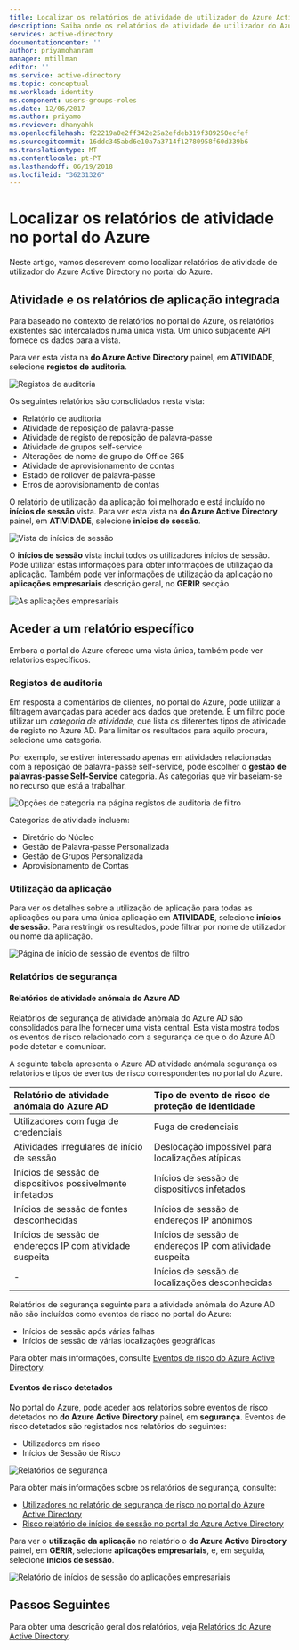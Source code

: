 ```yaml
---
title: Localizar os relatórios de atividade de utilizador do Azure Active Directory no portal do Azure | Microsoft Docs
description: Saiba onde os relatórios de atividade de utilizador do Azure Active Directory estão no portal do Azure.
services: active-directory
documentationcenter: ''
author: priyamohanram
manager: mtillman
editor: ''
ms.service: active-directory
ms.topic: conceptual
ms.workload: identity
ms.component: users-groups-roles
ms.date: 12/06/2017
ms.author: priyamo
ms.reviewer: dhanyahk
ms.openlocfilehash: f22219a0e2ff342e25a2efdeb319f389250ecfef
ms.sourcegitcommit: 16ddc345abd6e10a7a3714f12780958f60d339b6
ms.translationtype: MT
ms.contentlocale: pt-PT
ms.lasthandoff: 06/19/2018
ms.locfileid: "36231326"
---
```

# <a name="find-activity-reports-in-the-azure-portal"></a>Localizar os relatórios de atividade no portal do Azure

Neste artigo, vamos descrevem como localizar relatórios de atividade de utilizador do Azure Active Directory no portal do Azure.

## <a name="activity-and-integrated-app-reports"></a>Atividade e os relatórios de aplicação integrada

Para baseado no contexto de relatórios no portal do Azure, os relatórios existentes são intercalados numa única vista. Um único subjacente API fornece os dados para a vista.

Para ver esta vista na **do Azure Active Directory** painel, em **ATIVIDADE**, selecione **registos de auditoria**.

![Registos de auditoria](./media/active-directory-reporting-migration/482.png "Registos de auditoria")

Os seguintes relatórios são consolidados nesta vista:

* Relatório de auditoria
* Atividade de reposição de palavra-passe
* Atividade de registo de reposição de palavra-passe
* Atividade de grupos self-service
* Alterações de nome de grupo do Office 365
* Atividade de aprovisionamento de contas
* Estado de rollover de palavra-passe
* Erros de aprovisionamento de contas


O relatório de utilização da aplicação foi melhorado e está incluído no **inícios de sessão** vista. Para ver esta vista na **do Azure Active Directory** painel, em **ATIVIDADE**, selecione **inícios de sessão**.

![Vista de inícios de sessão](./media/active-directory-reporting-migration/483.png "ver inícios de sessão")

O **inícios de sessão** vista inclui todos os utilizadores inícios de sessão. Pode utilizar estas informações para obter informações de utilização da aplicação. Também pode ver informações de utilização da aplicação no **aplicações empresariais** descrição geral, no **GERIR** secção.

![As aplicações empresariais](./media/active-directory-reporting-migration/484.png "aplicações da empresa")

## <a name="access-a-specific-report"></a>Aceder a um relatório específico

Embora o portal do Azure oferece uma vista única, também pode ver relatórios específicos.

### <a name="audit-logs"></a>Registos de auditoria

Em resposta a comentários de clientes, no portal do Azure, pode utilizar a filtragem avançadas para aceder aos dados que pretende. É um filtro pode utilizar um *categoria de atividade*, que lista os diferentes tipos de atividade de registo no Azure AD. Para limitar os resultados para aquilo procura, selecione uma categoria.

Por exemplo, se estiver interessado apenas em atividades relacionadas com a reposição de palavra-passe self-service, pode escolher o **gestão de palavras-passe Self-Service** categoria. As categorias que vir baseiam-se no recurso que está a trabalhar.  

![Opções de categoria na página registos de auditoria de filtro](./media/active-directory-reporting-migration/06.png "opções de categoria na página registos de auditoria de filtro")

Categorias de atividade incluem:

- Diretório do Núcleo
- Gestão de Palavra-passe Personalizada
- Gestão de Grupos Personalizada
- Aprovisionamento de Contas

### <a name="application-usage"></a>Utilização da aplicação

Para ver os detalhes sobre a utilização de aplicação para todas as aplicações ou para uma única aplicação em **ATIVIDADE**, selecione **inícios de sessão**. Para restringir os resultados, pode filtrar por nome de utilizador ou nome da aplicação.

![Página de início de sessão de eventos de filtro](./media/active-directory-reporting-migration/07.png "página Eventos de início de sessão de filtragem")

### <a name="security-reports"></a>Relatórios de segurança

#### <a name="azure-ad-anomalous-activity-reports"></a>Relatórios de atividade anómala do Azure AD

Relatórios de segurança de atividade anómala do Azure AD são consolidados para lhe fornecer uma vista central. Esta vista mostra todos os eventos de risco relacionado com a segurança de que o do Azure AD pode detetar e comunicar.

A seguinte tabela apresenta o Azure AD atividade anómala segurança os relatórios e tipos de eventos de risco correspondentes no portal do Azure.

| Relatório de atividade anómala do Azure AD |  Tipo de evento de risco de proteção de identidade|
| :--- | :--- |
| Utilizadores com fuga de credenciais | Fuga de credenciais |
| Atividades irregulares de início de sessão | Deslocação impossível para localizações atípicas |
| Inícios de sessão de dispositivos possivelmente infetados | Inícios de sessão de dispositivos infetados|
| Inícios de sessão de fontes desconhecidas | Inícios de sessão de endereços IP anónimos |
| Inícios de sessão de endereços IP com atividade suspeita | Inícios de sessão de endereços IP com atividade suspeita |
| - | Inícios de sessão de localizações desconhecidas |

Relatórios de segurança seguinte para a atividade anómala do Azure AD não são incluídos como eventos de risco no portal do Azure:

* Inícios de sessão após várias falhas
* Inícios de sessão de várias localizações geográficas

Para obter mais informações, consulte [Eventos de risco do Azure Active Directory](active-directory-identity-protection-risk-events.md).  


#### <a name="detected-risk-events"></a>Eventos de risco detetados

No portal do Azure, pode aceder aos relatórios sobre eventos de risco detetados no **do Azure Active Directory** painel, em **segurança**. Eventos de risco detetados são registados nos relatórios do seguintes:   

- Utilizadores em risco
- Inícios de Sessão de Risco

![Relatórios de segurança](./media/active-directory-reporting-migration/04.png "relatórios de segurança")

Para obter mais informações sobre os relatórios de segurança, consulte:

- [Utilizadores no relatório de segurança de risco no portal do Azure Active Directory](active-directory-reporting-security-user-at-risk.md)
- [Risco relatório de inícios de sessão no portal do Azure Active Directory](active-directory-reporting-security-risky-sign-ins.md)


Para ver o **utilização da aplicação** no relatório o **do Azure Active Directory** painel, em **GERIR**, selecione **aplicações empresariais**, e, em seguida, selecione **inícios de sessão**.


![Relatório de inícios de sessão do aplicações empresariais](./media/active-directory-reporting-migration/199.png)

## <a name="next-steps"></a>Passos Seguintes

Para obter uma descrição geral dos relatórios, veja [Relatórios do Azure Active Directory](active-directory-reporting-azure-portal.md).
